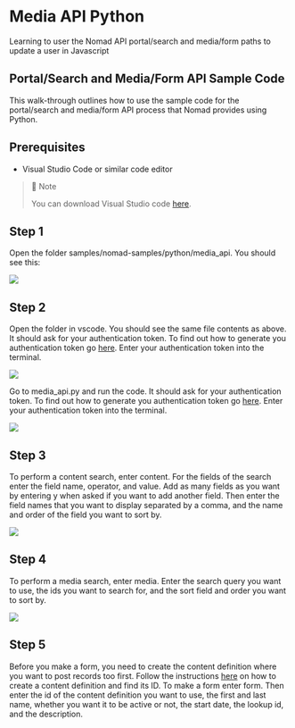 # Media API Python
Learning to user the Nomad API portal/search and media/form paths to update a user in Javascript

## Portal/Search and Media/Form API Sample Code

This walk-through outlines how to use the sample code for the portal/search and media/form API process that Nomad provides using Python.

## Prerequisites

- Visual Studio Code or similar code editor

> 📘 Note
> 
> You can download Visual Studio code [here](https://code.visualstudio.com/).

## Step 1

Open the folder  samples/nomad-samples/python/media_api. You should see this:

![](https://files.readme.io/63f49a9-image.png)

## Step 2

Open the folder in vscode. You should see the same file contents as above. It should ask for your authentication token. To find out how to generate you authentication token go [here](https://github.com/Nomad-Media/samples/blob/main/nomad-samples/js/account-authenticaton/Readme.md). Enter your authentication token into the terminal.

![](https://files.readme.io/fc089a0-image.png)

Go to media_api.py and run the code. It should ask for your authentication token. To find out how to generate you authentication token go [here](https://github.com/Nomad-Media/samples/blob/main/nomad-samples/js/account-authenticaton/Readme.md). Enter your authentication token into the terminal.

![](https://files.readme.io/50d5c2f-image.png)

## Step 3

To perform a content search, enter content. For the fields of the search enter the field name, operator, and value. Add as many fields as you want by entering y when asked if you want to add another field. Then enter the field names that you want to display separated by a comma, and the name and order of the field you want to sort by.

![](https://files.readme.io/d240185-image.png)

## Step 4

To perform a media search, enter media. Enter the search query you want to use, the ids you want to search for, and the sort field and order you want to sort by.

![](https://files.readme.io/c9af533-image.png)

## Step 5

Before you make a form, you need to create the content definition where you want to post records too first. Follow the instructions [here](doc:content-definitions) on how to create a content definition and find its ID. To make a form enter form. Then enter the id of the content definition you want to use, the first and last name, whether you want it to be active or not, the start date, the lookup id, and the description.
